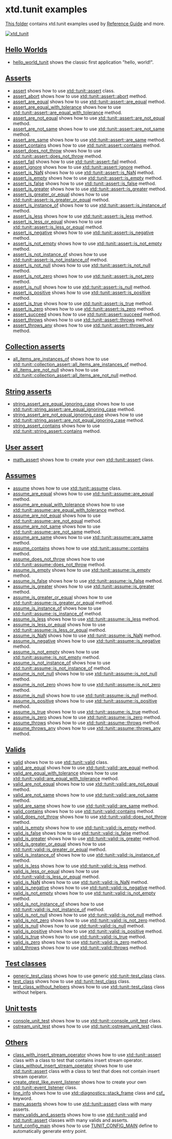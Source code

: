 # xtd.tunit examples

[This folder](.) contains xtd.tunit examples used by [Reference Guide](https://gammasoft71.github.io/xtd/reference_guides/latest/) and more.

[![xtd_tunit](../../docs/pictures/xtd_tunit_header.png)](https://gammasoft71.github.io/xtd)

## [Hello Worlds](hello_worlds/README.md)

* [hello_world_tunit](hello_worlds/hello_world_tunit/README.md) shows the classic first application "hello, world!".

## [Asserts](asserts/README.md)

* [assert](asserts/assert/README.md) shows how to use [xtd::tunit::assert](https://gammasoft71.github.io/xtd/reference_guides/latest/classxtd_1_1tunit_1_1assert.html) class.
* [assert_abort](asserts/assert_abort/README.md) shows how to use [xtd::tunit::assert::abort](https://gammasoft71.github.io/xtd/reference_guides/latest/classxtd_1_1tunit_1_1base__assert.html#a12d0a475e319dc4ad8a7f7823eab9cd4) method.
* [assert_are_equal](asserts/assert_are_equal/README.md) shows how to use [xtd::tunit::assert::are_equal](https://gammasoft71.github.io/xtd/reference_guides/latest/classxtd_1_1tunit_1_1assert.html#acc7ffa142d7355b0d1edc11d2867627d) method.
* [assert_are_equal_with_tolerance](asserts/assert_are_equal_with_tolerance/README.md) shows how to use [xtd::tunit::assert::are_equal_with_tolerance](https://gammasoft71.github.io/xtd/reference_guides/latest/classxtd_1_1tunit_1_1assert.html#a026c2256bbe03ed84b6c118e0184a419) method.
* [assert_are_not_equal](asserts/assert_are_not_equal/README.md) shows how to use [xtd::tunit::assert::are_not_equal](https://gammasoft71.github.io/xtd/reference_guides/latest/classxtd_1_1tunit_1_1assert.html#ace6f054ea16c209831e41bb3ea9b358c) method.
* [assert_are_not_same](asserts/assert_are_not_same/README.md) shows how to use [xtd::tunit::assert::are_not_same](https://gammasoft71.github.io/xtd/reference_guides/latest/classxtd_1_1tunit_1_1assert.html#a0910dad3d164ec8a336c10c01a002cea) method.
* [assert_are_same](asserts/assert_are_same/README.md) shows how to use [xtd::tunit::assert::are_same](https://gammasoft71.github.io/xtd/reference_guides/latest/classxtd_1_1tunit_1_1assert.html#a1009bed9640052316adcabc95a06c35d) method.
* [assert_contains](asserts/assert_contains/README.md) shows how to use [xtd::tunit::assert::contains](https://gammasoft71.github.io/xtd/reference_guides/latest/classxtd_1_1tunit_1_1assert.html#afa0149cdee83ced4e790c0ceb3297363) method.
* [assert_does_not_throw](asserts/assert_does_not_throw/README.md) shows how to use [xtd::tunit::assert::does_not_throw](https://gammasoft71.github.io/xtd/reference_guides/latest/classxtd_1_1tunit_1_1assert.html#a9b66f87af33815b7d0c96a57a59e3e8f) method.
* [assert_fail](asserts/assert_fail/README.md) shows how to use [xtd::tunit::assert::fail](https://gammasoft71.github.io/xtd/reference_guides/latest/classxtd_1_1tunit_1_1base__assert.html#ae46df4f9f34fc04ba8aa1447dd023dd1) method.
* [assert_ignore](asserts/assert_ignore/README.md) shows how to use [xtd::tunit::assert::ignore](https://gammasoft71.github.io/xtd/reference_guides/latest/classxtd_1_1tunit_1_1base__assert.html#a43955cabe9ead93bb75087f7057b7b47) method.
* [assert_is_NaN](asserts/assert_is_NaN/README.md) shows how to use [xtd::tunit::assert::is_NaN](https://gammasoft71.github.io/xtd/reference_guides/latest/classxtd_1_1tunit_1_1assert.html#a6f2b639e6b6f3cc89c6d928c05e704f6) method.
* [assert_is_empty](asserts/assert_is_empty/README.md) shows how to use [xtd::tunit::assert::is_empty](https://gammasoft71.github.io/xtd/reference_guides/latest/classxtd_1_1tunit_1_1assert.html#a8dcdfb694da51cbb85aa7d5d70542d79) method.
* [assert_is_false](asserts/assert_is_false/README.md) shows how to use [xtd::tunit::assert::is_false](https://gammasoft71.github.io/xtd/reference_guides/latest/classxtd_1_1tunit_1_1assert.html#a45420cdb8f73b166887c47233ff630bb) method.
* [assert_is_greater](asserts/assert_is_greater/README.md) shows how to use [xtd::tunit::assert::is_greater](https://gammasoft71.github.io/xtd/reference_guides/latest/classxtd_1_1tunit_1_1assert.html#ac53259e09185becf30c2f96619653025) method.
* [assert_is_greater_or_equal](asserts/assert_is_greater_or_equal/README.md) shows how to use [xtd::tunit::assert::is_greater_or_equal](https://gammasoft71.github.io/xtd/reference_guides/latest/classxtd_1_1tunit_1_1assert.html#a4a1368e05eb8f61b113fabc7de62d6ad) method.
* [assert_is_instance_of](asserts/assert_is_instance_of/README.md) shows how to use [xtd::tunit::assert::is_instance_of](https://gammasoft71.github.io/xtd/reference_guides/latest/classxtd_1_1tunit_1_1assert.html#a674b044e8ffeb4b07f76bf2f24fd70f0) method.
* [assert_is_less](asserts/assert_is_less/README.md) shows how to use [xtd::tunit::assert::is_less](https://gammasoft71.github.io/xtd/reference_guides/latest/classxtd_1_1tunit_1_1assert.html#a48bce2c24a1a823d452e049fdc9647d0) method.
* [assert_is_less_or_equal](asserts/assert_is_less_or_equal/README.md) shows how to use [xtd::tunit::assert::is_less_or_equal](https://gammasoft71.github.io/xtd/reference_guides/latest/classxtd_1_1tunit_1_1assert.html#a542f581b00cd70e620841c44d97f1406) method.
* [assert_is_negative](asserts/assert_is_negative/README.md) shows how to use [xtd::tunit::assert::is_negative](https://gammasoft71.github.io/xtd/reference_guides/latest/classxtd_1_1tunit_1_1assert.html#a8abb7245e1167d5ac35b5ee71a80944d) method.
* [assert_is_not_empty](asserts/assert_is_not_empty/README.md) shows how to use [xtd::tunit::assert::is_not_empty](https://gammasoft71.github.io/xtd/reference_guides/latest/classxtd_1_1tunit_1_1assert.html#aa9dbdff78ae7554eb2a0897616638c68) method.
* [assert_is_not_instance_of](asserts/assert_is_not_instance_of/README.md) shows how to use [xtd::tunit::assert::is_not_instance_of](https://gammasoft71.github.io/xtd/reference_guides/latest/classxtd_1_1tunit_1_1assert.html#a63001d4e702709dfe771b27484b076bd) method.
* [assert_is_not_null](asserts/assert_is_not_null/README.md) shows how to use [xtd::tunit::assert::is_not_null](https://gammasoft71.github.io/xtd/reference_guides/latest/classxtd_1_1tunit_1_1assert.html#ab75c42c523609e6036cd25cedbb690dd) method.
* [assert_is_not_zero](asserts/assert_is_not_zero/README.md) shows how to use [xtd::tunit::assert::is_not_zero](https://gammasoft71.github.io/xtd/reference_guides/latest/classxtd_1_1tunit_1_1assert.html#a7e123d3181be696041b36190264a92d9) method.
* [assert_is_null](asserts/assert_is_null/README.md) shows how to use [xtd::tunit::assert::is_null](https://gammasoft71.github.io/xtd/reference_guides/latest/classxtd_1_1tunit_1_1assert.html#ac34eb23647d051654350a249dd09264b) method.
* [assert_is_positive](asserts/assert_is_positive/README.md) shows how to use [xtd::tunit::assert::is_positive](https://gammasoft71.github.io/xtd/reference_guides/latest/classxtd_1_1tunit_1_1assert.html#abb60a154e24785355fe0ee0da09aae76) method.
* [assert_is_true](asserts/assert_is_true/README.md) shows how to use [xtd::tunit::assert::is_true](https://gammasoft71.github.io/xtd/reference_guides/latest/classxtd_1_1tunit_1_1assert.html#a965feb443072ebf5b380bc8f03ee006a) method.
* [assert_is_zero](asserts/assert_is_zero/README.md) shows how to use [xtd::tunit::assert::is_zero](https://gammasoft71.github.io/xtd/reference_guides/latest/classxtd_1_1tunit_1_1assert.html#ac658f32c77d98010fe1d6936c8afabcf) method.
* [assert_succeed](asserts/assert_succeed/README.md) shows how to use [xtd::tunit::assert::succeed](https://gammasoft71.github.io/xtd/reference_guides/latest/classxtd_1_1tunit_1_1base__assert.html#afb1ba9d11011565681ff2b7ff593272a) method.
* [assert_throws](asserts/assert_throws/README.md) shows how to use [xtd::tunit::assert::throws](https://gammasoft71.github.io/xtd/reference_guides/latest/classxtd_1_1tunit_1_1assert.html#a5ca1a96c7e4d73f154520a916a087a07) method.
* [assert_throws_any](asserts/assert_throws_any/README.md) shows how to use [xtd::tunit::assert::throws_any](https://gammasoft71.github.io/xtd/reference_guides/latest/classxtd_1_1tunit_1_1assert.html#a891f8351d58d5bb9a1e3e721cc6bc469) method.

## [Collection asserts](collection_asserts/README.md)

* [all_items_are_instances_of](collection_asserts/all_items_are_instances_of/README.md) shows how to use [xtd::tunit::collection_assert::all_items_are_instances_of](https://gammasoft71.github.io/xtd/reference_guides/latest/classxtd_1_1tunit_1_1collection__assert.html#ae0a5816d18fbb07f3697471a3d62665b) method.
* [all_items_are_not_null](collection_asserts/all_items_are_not_null/README.md) shows how to use [xtd::tunit::collection_assert::all_items_are_not_null](https://gammasoft71.github.io/xtd/reference_guides/latest/classxtd_1_1tunit_1_1collection__assert.html#af705588fd1b6ec68f4f1703c98993021) method.

## [String asserts](string_asserts/README.md)

* [string_assert_are_equal_ignoring_case](string_asserts/string_assert_are_equal_ignoring_case/README.md) shows how to use [xtd::tunit::string_assert::are_equal_ignoring_case](https://gammasoft71.github.io/xtd/reference_guides/latest/classxtd_1_1tunit_1_1string__assert.html#aad86b74256b792f6bb7e752303d94ca4) method.
* [string_assert_are_not_equal_ignoring_case](string_asserts/string_assert_are_not_equal_ignoring_case/README.md) shows how to use [xtd::tunit::string_assert::are_not_equal_ignoring_case](https://gammasoft71.github.io/xtd/reference_guides/latest/classxtd_1_1tunit_1_1string__assert.html#a863b7c3895dbefe02a0b7ac427c98ebf) method.
* [string_assert_contains](string_asserts/string_assert_contains/README.md) shows how to use [xtd::tunit::string_assert::contains](https://gammasoft71.github.io/xtd/reference_guides/latest/classxtd_1_1tunit_1_1string__assert.html#a25d4619feaad1202475dd8600bb177c5) method.

## [User assert](user_asserts/README.md)

* [math_assert](user_asserts/math_assert/README.md) shows how to create your own [xtd::tunit::assert](https://gammasoft71.github.io/xtd/reference_guides/latest/classxtd_1_1tunit_1_1assert.html) class.


## [Assumes](assumes/README.md)

* [assume](assumes/assume/README.md) shows how to use [xtd::tunit::assume](https://gammasoft71.github.io/xtd/reference_guides/latest/classxtd_1_1tunit_1_1assume.html) class.
* [assume_are_equal](assumes/assume_are_equal/README.md) shows how to use [xtd::tunit::assume::are_equal](https://gammasoft71.github.io/xtd/reference_guides/latest/classxtd_1_1tunit_1_1assume.html#a6ab9348d017e54003c2738245df73dba) method.
* [assume_are_equal_with_tolerance](assumes/assume_are_equal_with_tolerance/README.md) shows how to use [xtd::tunit::assume::are_equal_with_tolerance](https://gammasoft71.github.io/xtd/reference_guides/latest/classxtd_1_1tunit_1_1assume.html#a05d6fda4496e5adbc3874b69940f9b24) method.
* [assume_are_not_equal](assumes/assume_are_not_equal/README.md) shows how to use [xtd::tunit::assume::are_not_equal](https://gammasoft71.github.io/xtd/reference_guides/latest/classxtd_1_1tunit_1_1assume.html#a18979db548114b94daa0a137c154acb2) method.
* [assume_are_not_same](assumes/assume_are_not_same/README.md) shows how to use [xtd::tunit::assume::are_not_same](https://gammasoft71.github.io/xtd/reference_guides/latest/classxtd_1_1tunit_1_1assume.html#a27df29a18fb50ab2793991a06d227276) method.
* [assume_are_same](assumes/assume_are_same/README.md) shows how to use [xtd::tunit::assume::are_same](https://gammasoft71.github.io/xtd/reference_guides/latest/classxtd_1_1tunit_1_1assume.html#af93128c52d73fd842286247b428bfd09) method.
* [assume_contains](assumes/assume_contains/README.md) shows how to use [xtd::tunit::assume::contains](https://gammasoft71.github.io/xtd/reference_guides/latest/classxtd_1_1tunit_1_1assume.html#af46db342cef45ea859709a544922585d) method.
* [assume_does_not_throw](assumes/assume_does_not_throw/README.md) shows how to use [xtd::tunit::assume::does_not_throw](https://gammasoft71.github.io/xtd/reference_guides/latest/classxtd_1_1tunit_1_1assume.html#a37d29a60f5757e6afe290d7c6e6cb7ca) method.
* [assume_is_empty](assumes/assume_is_empty/README.md) shows how to use [xtd::tunit::assume::is_empty](https://gammasoft71.github.io/xtd/reference_guides/latest/classxtd_1_1tunit_1_1assume.html#af6a6e19301a54df50339a84d425ed037) method.
* [assume_is_false](assumes/assume_is_false/README.md) shows how to use [xtd::tunit::assume::is_false](https://gammasoft71.github.io/xtd/reference_guides/latest/classxtd_1_1tunit_1_1assume.html#a7a8a9392f55aaa14fc7d01cba25718ff) method.
* [assume_is_greater](assumes/assume_is_greater/README.md) shows how to use [xtd::tunit::assume::is_greater](https://gammasoft71.github.io/xtd/reference_guides/latest/classxtd_1_1tunit_1_1assume.html#a87ea07cfd66d5717deac46fcb4b91bb1) method.
* [assume_is_greater_or_equal](assumes/assume_is_greater_or_equal/README.md) shows how to use [xtd::tunit::assume::is_greater_or_equal](https://gammasoft71.github.io/xtd/reference_guides/latest/classxtd_1_1tunit_1_1assume.html#a3b7e300416362c4661f4d3758d84561b) method.
* [assume_is_instance_of](assumes/assume_is_instance_of/README.md) shows how to use [xtd::tunit::assume::is_instance_of](https://gammasoft71.github.io/xtd/reference_guides/latest/classxtd_1_1tunit_1_1assume.html#a4a507fca67fdd13672a40d376e9b2250) method.
* [assume_is_less](assumes/assume_is_less/README.md) shows how to use [xtd::tunit::assume::is_less](https://gammasoft71.github.io/xtd/reference_guides/latest/classxtd_1_1tunit_1_1assume.html#aa3f97beea3faa946b5731fcc89addb1c) method.
* [assume_is_less_or_equal](assumes/assume_is_less_or_equal/README.md) shows how to use [xtd::tunit::assume::is_less_or_equal](https://gammasoft71.github.io/xtd/reference_guides/latest/classxtd_1_1tunit_1_1assume.html#a060c37995bc74f03ff246e336ef20a92) method.
* [assume_is_NaN](assumes/assume_is_NaN/README.md) shows how to use [xtd::tunit::assume::is_NaN](https://gammasoft71.github.io/xtd/reference_guides/latest/classxtd_1_1tunit_1_1assume.html#ae0feb57a4c084d50894849e18d085788) method.
* [assume_is_negative](assumes/assume_is_negative/README.md) shows how to use [xtd::tunit::assume::is_negative](https://gammasoft71.github.io/xtd/reference_guides/latest/classxtd_1_1tunit_1_1assume.html#acf760e47e0c5ac97cf23cb96dbd076b3) method.
* [assume_is_not_empty](assumes/assume_is_not_empty/README.md) shows how to use [xtd::tunit::assume::is_not_empty](https://gammasoft71.github.io/xtd/reference_guides/latest/classxtd_1_1tunit_1_1assume.html#af240b85297b3a31a53707a017d002d0e) method.
* [assume_is_not_instance_of](assumes/assume_is_not_instance_of/README.md) shows how to use [xtd::tunit::assume::is_not_instance_of](https://gammasoft71.github.io/xtd/reference_guides/latest/classxtd_1_1tunit_1_1assume.html#a900d37ef976e03ce07b3a4ee21cf1ec9) method.
* [assume_is_not_null](assumes/assume_is_not_null/README.md) shows how to use [xtd::tunit::assume::is_not_null](https://gammasoft71.github.io/xtd/reference_guides/latest/classxtd_1_1tunit_1_1assume.html#a2bb9f260ce023e6ba5b2c574e722716a) method.
* [assume_is_not_zero](assumes/assume_is_not_zero/README.md) shows how to use [xtd::tunit::assume::is_not_zero](https://gammasoft71.github.io/xtd/reference_guides/latest/classxtd_1_1tunit_1_1assume.html#a56338a72e52bb2f534be14d95ce1dcda) method.
* [assume_is_null](assumes/assume_is_null/README.md) shows how to use [xtd::tunit::assume::is_null](https://gammasoft71.github.io/xtd/reference_guides/latest/classxtd_1_1tunit_1_1assume.html#aa6bec68f958ef34957406d26146067de) method.
* [assume_is_positive](assumes/assume_is_positive/README.md) shows how to use [xtd::tunit::assume::is_positive](https://gammasoft71.github.io/xtd/reference_guides/latest/classxtd_1_1tunit_1_1assume.html#a16309851aaa0b65893dd10500188ecf7) method.
* [assume_is_true](assumes/assume_is_true/README.md) shows how to use [xtd::tunit::assume::is_true](https://gammasoft71.github.io/xtd/reference_guides/latest/classxtd_1_1tunit_1_1assume.html#a5c48682d12f9aa2e4d1a2f3a8f5d3f37) method.
* [assume_is_zero](assumes/assume_is_zero/README.md) shows how to use [xtd::tunit::assume::is_zero](https://gammasoft71.github.io/xtd/reference_guides/latest/classxtd_1_1tunit_1_1assume.html#a0383fc973d1fcc289da4b2573cdaaefb) method.
* [assume_throws](assume_throws/README.md) shows how to use [xtd::tunit::assume::throws](https://gammasoft71.github.io/xtd/reference_guides/latest/classxtd_1_1tunit_1_1assume.html#a4511c842b01e454dcbf461066df124e2) method.
* [assume_throws_any](assumes/assume_throws_any/README.md) shows how to use [xtd::tunit::assume::throws_any](https://gammasoft71.github.io/xtd/reference_guides/latest/classxtd_1_1tunit_1_1assume.html#aaf380ce0f01ac3a31feb94956590f33c) method.

## [Valids](valids/README.md)

* [valid](valids/valid/README.md) shows how to use [xtd::tunit::valid](https://gammasoft71.github.io/xtd/reference_guides/latest/classxtd_1_1tunit_1_1valid.html) class.
* [valid_are_equal](valids/valid_are_equal/README.md) shows how to use [xtd::tunit::valid::are_equal](https://gammasoft71.github.io/xtd/reference_guides/latest/classxtd_1_1tunit_1_1valid.html#a598d6a0f4ad3407701650da7be7bdb0d) method.
* [valid_are_equal_with_tolerance](valids/valid_are_equal_with_tolerance/README.md) shows how to use [xtd::tunit::valid::are_equal_with_tolerance](https://gammasoft71.github.io/xtd/reference_guides/latest/classxtd_1_1tunit_1_1valid.html#a189d508560ad830081bd12de04543862) method.
* [valid_are_not_equal](valids/valid_are_not_equal/README.md) shows how to use [xtd::tunit::valid::are_not_equal](https://gammasoft71.github.io/xtd/reference_guides/latest/classxtd_1_1tunit_1_1valid.html#a6d6ad4a4285106ef8e00d783fb1aca39) method.
* [valid_are_not_same](valids/valid_are_not_same/README.md) shows how to use [xtd::tunit::valid::are_not_same](https://gammasoft71.github.io/xtd/reference_guides/latest/classxtd_1_1tunit_1_1valid.html#ad59ecd6c98bdeab3dedfcd6dc31cac61) method.
* [valid_are_same](valids/valid_are_same/README.md) shows how to use [xtd::tunit::valid::are_same](https://gammasoft71.github.io/xtd/reference_guides/latest/classxtd_1_1tunit_1_1valid.html#ae5549dcd1098cbba42fe513de727c4ec) method.
* [valid_contains](valids/valid_contains/README.md) shows how to use [xtd::tunit::valid::contains](https://gammasoft71.github.io/xtd/reference_guides/latest/classxtd_1_1tunit_1_1valid.html#a3ac34fba7dcf30ee9d2205f361ab1857) method.
* [valid_does_not_throw](valids/valid_does_not_throw/README.md) shows how to use [xtd::tunit::valid::does_not_throw](https://gammasoft71.github.io/xtd/reference_guides/latest/classxtd_1_1tunit_1_1valid.html#ad5daf4889e0f44e20ad12e1db802e94f) method.
* [valid_is_empty](valids/valid_is_empty/README.md) shows how to use [xtd::tunit::valid::is_empty](https://gammasoft71.github.io/xtd/reference_guides/latest/classxtd_1_1tunit_1_1valid.html#ab54a71b2edaedb16b959d67cf65ac97e) method.
* [valid_is_false](valids/valid_is_false/README.md) shows how to use [xtd::tunit::valid::is_false](https://gammasoft71.github.io/xtd/reference_guides/latest/classxtd_1_1tunit_1_1valid.html#a8637a74ce9ba5c3247e4645ded7cb42e) method.
* [valid_is_greater](valids/valid_is_greater/README.md) shows how to use [xtd::tunit::valid::is_greater](https://gammasoft71.github.io/xtd/reference_guides/latest/classxtd_1_1tunit_1_1valid.html#a0352815c341dc8461b7a20918c15f8dc) method.
* [valid_is_greater_or_equal](valids/valid_is_greater_or_equal/README.md) shows how to use [xtd::tunit::valid::is_greater_or_equal](https://gammasoft71.github.io/xtd/reference_guides/latest/classxtd_1_1tunit_1_1valid.html#a6f92b97c65ad6d9a94831b74abf09068) method.
* [valid_is_instance_of](valids/valid_is_instance_of/README.md) shows how to use [xtd::tunit::valid::is_instance_of](https://gammasoft71.github.io/xtd/reference_guides/latest/classxtd_1_1tunit_1_1valid.html#ac7457d49af1c34f16346fcae1a9fc022) method.
* [valid_is_less](valids/valid_is_less/README.md) shows how to use [xtd::tunit::valid::is_less](https://gammasoft71.github.io/xtd/reference_guides/latest/classxtd_1_1tunit_1_1valid.html#a919ed90c86a9eb75bc5dd79e13f2fc8d) method.
* [valid_is_less_or_equal](valids/valid_is_less_or_equal/README.md) shows how to use [xtd::tunit::valid::is_less_or_equal](https://gammasoft71.github.io/xtd/reference_guides/latest/classxtd_1_1tunit_1_1valid.html#a5597456bbdd9dd4a53960648928b4c41) method.
* [valid_is_NaN](valids/valid_is_NaN/README.md) shows how to use [xtd::tunit::valid::is_NaN](https://gammasoft71.github.io/xtd/reference_guides/latest/classxtd_1_1tunit_1_1valid.html#afcd9ae5eef87fde316c19d2c47f631f7) method.
* [valid_is_negative](valids/valid_is_negative/README.md) shows how to use [xtd::tunit::valid::is_negative](https://gammasoft71.github.io/xtd/reference_guides/latest/classxtd_1_1tunit_1_1valid.html#aed095681e8c47aa686b95ccd33732792) method.
* [valid_is_not_empty](valids/valid_is_not_empty/README.md) shows how to use [xtd::tunit::valid::is_not_empty](https://gammasoft71.github.io/xtd/reference_guides/latest/classxtd_1_1tunit_1_1valid.html#a5873770dc074c8668b060b1ac5c436a2) method.
* [valid_is_not_instance_of](valids/valid_is_not_instance_of/README.md) shows how to use [xtd::tunit::valid::is_not_instance_of](https://gammasoft71.github.io/xtd/reference_guides/latest/classxtd_1_1tunit_1_1valid.html#a2b1acd4a95add6d5d61828cf58026bad) method.
* [valid_is_not_null](valids/valid_is_not_null/README.md) shows how to use [xtd::tunit::valid::is_not_null](https://gammasoft71.github.io/xtd/reference_guides/latest/classxtd_1_1tunit_1_1valid.html#af2c20ddce72120011e2a8e2cfae4154a) method.
* [valid_is_not_zero](valids/valid_is_not_zero/README.md) shows how to use [xtd::tunit::valid::is_not_zero](https://gammasoft71.github.io/xtd/reference_guides/latest/classxtd_1_1tunit_1_1valid.html#a2b6ced238a6f4dfefc171c39f330cb78) method.
* [valid_is_null](valids/valid_is_null/README.md) shows how to use [xtd::tunit::valid::is_null](https://gammasoft71.github.io/xtd/reference_guides/latest/classxtd_1_1tunit_1_1valid.html#a27d63fc9c4cdc41ad374e652752e4023) method.
* [valid_is_positive](valids/valid_is_positive/README.md) shows how to use [xtd::tunit::valid::is_positive](https://gammasoft71.github.io/xtd/reference_guides/latest/classxtd_1_1tunit_1_1valid.html#aa104ebf5b860333bffcece69373e45a5) method.
* [valid_is_true](valids/valid_is_true/README.md) shows how to use [xtd::tunit::valid::is_true](https://gammasoft71.github.io/xtd/reference_guides/latest/classxtd_1_1tunit_1_1valid.html#a731700803a9b9e74e46e6dcf0f140161) method.
* [valid_is_zero](valids/valid_is_zero/README.md) shows how to use [xtd::tunit::valid::is_zero](https://gammasoft71.github.io/xtd/reference_guides/latest/classxtd_1_1tunit_1_1valid.html#a82842ce982e054e8145286d64e83266b) method.
* [valid_throws](valids/valid_throws/README.md) shows how to use [xtd::tunit::valid::throws](https://gammasoft71.github.io/xtd/reference_guides/latest/classxtd_1_1tunit_1_1valid.html#adaefe0145f2f2c4dd21a5c8f307f8278) method.

## [Test classes](test_classes/README.md)

* [generic_test_class](test_classes/generic_test_class/README.md) shows how to use generic [xtd::tunit::test_class](https://gammasoft71.github.io/xtd/reference_guides/latest/classxtd_1_1tunit_1_1test__class.html) class.
* [test_class](test_classes/test_class/README.md) shows how to use [xtd::tunit::test_class](https://gammasoft71.github.io/xtd/reference_guides/latest/classxtd_1_1tunit_1_1test__class.html) class.
* [test_class_without_helpers](test_classes/test_class_without_helpers/README.md) shows how to use [xtd::tunit::test_class](https://gammasoft71.github.io/xtd/reference_guides/latest/classxtd_1_1tunit_1_1test__class.html) class without helpers.

## [Unit tests](unit_tests/README.md)

* [console_unit_test](unit_tests/console_unit_test/README.md) shows how to use [xtd::tunit::console_unit_test](https://gammasoft71.github.io/xtd/reference_guides/latest/classxtd_1_1tunit_1_1console__unit__test.html) class.
* [ostream_unit_test](unit_tests/ostream_unit_test/README.md) shows how to use [xtd::tunit::ostream_unit_test](https://gammasoft71.github.io/xtd/reference_guides/latest/classxtd_1_1tunit_1_1ostream__unit__test.html) class.

## [Others](others/README.md)

* [class_with_insert_stream_operator](others/class_with_insert_stream_operator/README.md) shows how to use [xtd::tunit::assert](https://gammasoft71.github.io/xtd/reference_guides/latest/classxtd_1_1tunit_1_1assert.html) class with a class to test that contains insert stream operator.
* [class_without_insert_stream_operator](others/class_without_insert_stream_operator/README.md) shows how to use [xtd::tunit::assert](https://gammasoft71.github.io/xtd/reference_guides/latest/classxtd_1_1tunit_1_1assert.html) class with a class to test that does not contain insert stream operator.
* [create_gtest_like_event_listener](others/create_gtest_like_event_listener/README.md) shows how to create your own [xtd::tunit::event_listener](https://gammasoft71.github.io/xtd/reference_guides/latest/classxtd_1_1tunit_1_1event__listener.html) class.
* [line_info](others/line_info/README.md) shows how to use [xtd::diagnostics::stack_frame](https://gammasoft71.github.io/xtd/reference_guides/latest/classxtd_1_1diagnostics_1_1stack__frame.html) class and [csf_](https://gammasoft71.github.io/xtd/reference_guides/latest/group__keywords.html#gaf8b977f43d229f177b7b399c3b3a60a6) keyword.
* [many_asserts](others/many_asserts/README.md) shows how to use [xtd::tunit::assert](https://gammasoft71.github.io/xtd/reference_guides/latest/classxtd_1_1tunit_1_1assert.html) class with many asserts.
* [many_valids_and_asserts](others/many_valids_and_asserts/README.md) shows how to use [xtd::tunit::valid](https://gammasoft71.github.io/xtd/reference_guides/latest/classxtd_1_1tunit_1_1valid.html) and [xtd::tunit::assert](https://gammasoft71.github.io/xtd/reference_guides/latest/classxtd_1_1tunit_1_1assert.html) classes with many valids and asserts.
* [tunit_config_main](others/tunit_config_main/README.md) shows how to use [TUNIT_CONFIG_MAIN](https://gammasoft71.github.io/xtd/reference_guides/latest/default__main_8h.html) define to automatically generate entry point.
